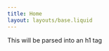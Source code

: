 ```yaml
---
title: Home
layout: layouts/base.liquid
---
```


<p class="text-xl text-blue-500 mb-5">This will be parsed into an h1 tag</p>
